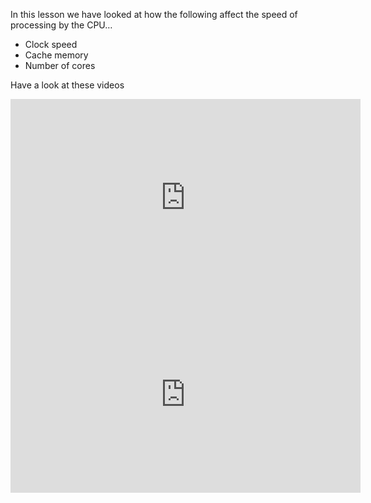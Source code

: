 In this lesson we have looked at how the following affect the speed of processing by the CPU…

- Clock speed
- Cache memory
- Number of cores

Have a look at these videos

<iframe width="560" height="315" src="https://www.youtube.com/embed/S3I5WNHbnJ0" frameborder="0" allowfullscreen></iframe>


<iframe width="560" height="315" src="https://www.youtube.com/embed/sHqNMHf2UNI" frameborder="0" allowfullscreen></iframe>
